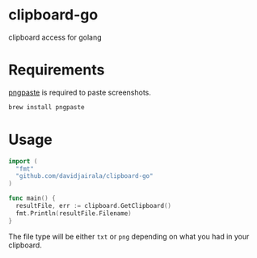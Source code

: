 # clipboard-go
clipboard access for golang

# Requirements

[pngpaste](https://github.com/jcsalterego/pngpaste) is required to paste screenshots.

```bash
brew install pngpaste
```

# Usage

```go
import (
  "fmt"
  "github.com/davidjairala/clipboard-go"
)

func main() {
  resultFile, err := clipboard.GetClipboard()
  fmt.Println(resultFile.Filename)
}
```

The file type will be either `txt` or `png` depending on what you had in your clipboard.
